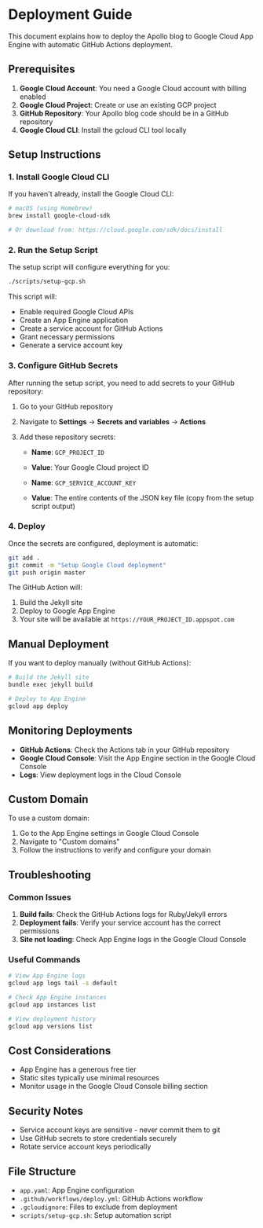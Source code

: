 # Deployment Guide

This document explains how to deploy the Apollo blog to Google Cloud App Engine with automatic GitHub Actions deployment.

## Prerequisites

1. **Google Cloud Account**: You need a Google Cloud account with billing enabled
2. **Google Cloud Project**: Create or use an existing GCP project
3. **GitHub Repository**: Your Apollo blog code should be in a GitHub repository
4. **Google Cloud CLI**: Install the gcloud CLI tool locally

## Setup Instructions

### 1. Install Google Cloud CLI

If you haven't already, install the Google Cloud CLI:

```bash
# macOS (using Homebrew)
brew install google-cloud-sdk

# Or download from: https://cloud.google.com/sdk/docs/install
```

### 2. Run the Setup Script

The setup script will configure everything for you:

```bash
./scripts/setup-gcp.sh
```

This script will:
- Enable required Google Cloud APIs
- Create an App Engine application
- Create a service account for GitHub Actions
- Grant necessary permissions
- Generate a service account key

### 3. Configure GitHub Secrets

After running the setup script, you need to add secrets to your GitHub repository:

1. Go to your GitHub repository
2. Navigate to **Settings** → **Secrets and variables** → **Actions**
3. Add these repository secrets:

   - **Name**: `GCP_PROJECT_ID`
   - **Value**: Your Google Cloud project ID

   - **Name**: `GCP_SERVICE_ACCOUNT_KEY`
   - **Value**: The entire contents of the JSON key file (copy from the setup script output)

### 4. Deploy

Once the secrets are configured, deployment is automatic:

```bash
git add .
git commit -m "Setup Google Cloud deployment"
git push origin master
```

The GitHub Action will:
1. Build the Jekyll site
2. Deploy to Google App Engine
3. Your site will be available at `https://YOUR_PROJECT_ID.appspot.com`

## Manual Deployment

If you want to deploy manually (without GitHub Actions):

```bash
# Build the Jekyll site
bundle exec jekyll build

# Deploy to App Engine
gcloud app deploy
```

## Monitoring Deployments

- **GitHub Actions**: Check the Actions tab in your GitHub repository
- **Google Cloud Console**: Visit the App Engine section in the Google Cloud Console
- **Logs**: View deployment logs in the Cloud Console

## Custom Domain

To use a custom domain:

1. Go to the App Engine settings in Google Cloud Console
2. Navigate to "Custom domains"
3. Follow the instructions to verify and configure your domain

## Troubleshooting

### Common Issues

1. **Build fails**: Check the GitHub Actions logs for Ruby/Jekyll errors
2. **Deployment fails**: Verify your service account has the correct permissions
3. **Site not loading**: Check App Engine logs in the Google Cloud Console

### Useful Commands

```bash
# View App Engine logs
gcloud app logs tail -s default

# Check App Engine instances
gcloud app instances list

# View deployment history
gcloud app versions list
```

## Cost Considerations

- App Engine has a generous free tier
- Static sites typically use minimal resources
- Monitor usage in the Google Cloud Console billing section

## Security Notes

- Service account keys are sensitive - never commit them to git
- Use GitHub secrets to store credentials securely
- Rotate service account keys periodically

## File Structure

- `app.yaml`: App Engine configuration
- `.github/workflows/deploy.yml`: GitHub Actions workflow
- `.gcloudignore`: Files to exclude from deployment
- `scripts/setup-gcp.sh`: Setup automation script 